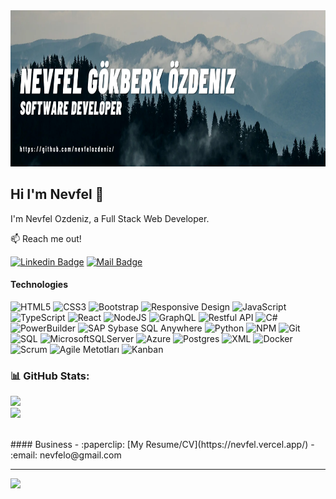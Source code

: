 <img src="https://raw.githubusercontent.com/nevfelozdeniz/nevfelozdeniz/main/1.png" width="1200" height="250" />

## Hi I'm Nevfel 👋

I'm Nevfel Ozdeniz, a Full Stack Web Developer.

:mailbox: Reach me out!

[![Linkedin Badge](https://img.shields.io/badge/-nevfelgokberkozdeniz-0e76a8?style=flat&labelColor=0e76a8&logo=linkedin&logoColor=white)](https://www.linkedin.com/in/nevfelgokberkozdeniz/) 
[![Mail Badge](https://img.shields.io/badge/-nevfelo@gmail.com-c0392b?style=flat&labelColor=c0392b&logo=gmail&logoColor=white)](mailto:nevfelo@gmail.com)

#### Technologies

<!-- TODO: Make technologies links takes you to repositories -->

![HTML5](https://img.shields.io/badge/html5-%23E34F26.svg?style=for-the-badge&logo=html5&logoColor=white)
![CSS3](https://img.shields.io/badge/css3-%231572B6.svg?style=for-the-badge&logo=css3&logoColor=white)
![Bootstrap](https://img.shields.io/badge/bootstrap-%238511FA.svg?style=for-the-badge&logo=bootstrap&logoColor=white)
![Responsive Design](https://img.shields.io/badge/Responsive%20Design-%23A5915F.svg?style=for-the-badge&logo=materialdesign&logoColor=white)
![JavaScript](https://img.shields.io/badge/javascript-%3323330.svg?style=for-the-badge&logo=javascript&logoColor=%23F7DF1E)
![TypeScript](https://img.shields.io/badge/typescript-%23007ACC.svg?style=for-the-badge&logo=typescript&logoColor=white)
![React](https://img.shields.io/badge/react-%2320232a.svg?style=for-the-badge&logo=react&logoColor=%2361DAFB)
![NodeJS](https://img.shields.io/badge/node.js-6DA55F?style=for-the-badge&logo=node.js&logoColor=white)
![GraphQL](https://img.shields.io/badge/-GraphQL-E10098?style=for-the-badge&logo=graphql&logoColor=white)
![Restful API](https://img.shields.io/badge/Restful%20API-%235A0FC8.svg?style=for-the-badge&logo=amazonapigateway&logoColor=white)
![C#](https://img.shields.io/badge/c%23-%23239120.svg?style=for-the-badge&logo=sharp&logoColor=white)
![PowerBuilder](https://img.shields.io/badge/PowerBuilder-%23E34F26.svg?style=for-the-badge&logo=sap&logoColor=white)
![SAP Sybase SQL Anywhere](https://img.shields.io/badge/SAP%20Sybase%20SQL%20Anywhere-%23E34F26.svg?style=for-the-badge&logo=sap&logoColor=white)
![Python](https://img.shields.io/badge/python-3670A0?style=for-the-badge&logo=python&logoColor=ffdd54)
![NPM](https://img.shields.io/badge/NPM-%23CB3837.svg?style=for-the-badge&logo=npm&logoColor=white)
![Git](https://img.shields.io/badge/git-%23F05033.svg?style=for-the-badge&logo=git&logoColor=white)
![SQL](https://img.shields.io/badge/SQL-%23E34F26.svg?style=for-the-badge&logo=html5&logoColor=white)
![MicrosoftSQLServer](https://img.shields.io/badge/Microsoft%20SQL%20Server-CC2927?style=for-the-badge&logo=microsoft%20sql%20server&logoColor=white)
![Azure](https://img.shields.io/badge/azure-%230072C6.svg?style=for-the-badge&logo=microsoftazure&logoColor=white)
![Postgres](https://img.shields.io/badge/postgres-%23316192.svg?style=for-the-badge&logo=postgresql&logoColor=white)
![XML](https://img.shields.io/badge/XML-%23E34F26.svg?style=for-the-badge&logo=html5&logoColor=white)
![Docker](https://img.shields.io/badge/docker-%230db7ed.svg?style=for-the-badge&logo=docker&logoColor=white)
![Scrum](https://img.shields.io/badge/Scrum-%23E34F26.svg?style=for-the-badge&logo=html5&logoColor=white)
![Agile Metotları](https://img.shields.io/badge/Agile%20Metotları-%23E34F26.svg?style=for-the-badge&logo=html5&logoColor=white)
![Kanban](https://img.shields.io/badge/Kanban-%23E34F26.svg?style=for-the-badge&logo=html5&logoColor=white)

### 📊 GitHub Stats:
![](https://github-readme-streak-stats.herokuapp.com/?user=nevfelozdeniz&theme=dark&hide_border=false) <br/>
![](https://github-readme-stats.vercel.app/api/top-langs/?username=nevfelozdeniz&theme=dark&hide_border=false&include_all_commits=true&count_private=true&layout=compact)

</br>
#### Business
- :paperclip: [My Resume/CV](https://nevfel.vercel.app/)
- :email: nevfelo@gmail.com

</br>

---
[![](https://visitor-badge.laobi.icu/badge?page_id=nevfelozdeniz.nevfelozdeniz)](#)

</br>
